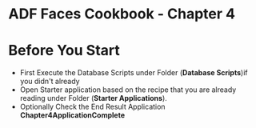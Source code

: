 ADF Faces Cookbook - Chapter 4
===============================
# Before You Start

- First Execute the Database Scripts under Folder (**Database Scripts**)if you didn't already
- Open Starter application based on the recipe that you are already reading under Folder (**Starter Applications**).
- Optionally Check the End Result Application **Chapter4ApplicationComplete**
